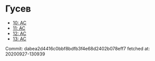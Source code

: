 # Гусев
- [10: AC](10.md)
- [11: AC](11.md)
- [12: AC](12.md)
- [13: AC](13.md)

Commit: dabea2d4416c0bbf8bdfb3f4e68d2402b078eff7
 fetched at: 20200927-130939
